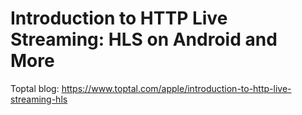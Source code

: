 # Introduction to HTTP Live Streaming: HLS on Android and More

Toptal blog: <https://www.toptal.com/apple/introduction-to-http-live-streaming-hls>
